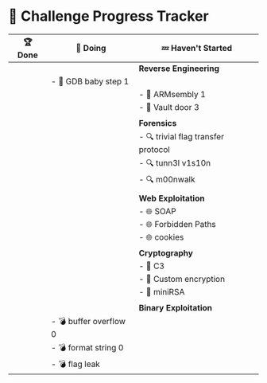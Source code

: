 
# 🚀 Challenge Progress Tracker

| 🏆 **Done**          | 🔄 **Doing**          | 💤 **Haven't Started**                  |
|----------------------|-----------------------|-----------------------------------------|
|                      |                       | **Reverse Engineering**                |
|                      |- 🧩 GDB baby step 1   |                                         |
|                      |                       | - 🧩 ARMsembly 1                        |
|                      |                       | - 🧩 Vault door 3                       |
|                      |                       |                                         |
|                      |                       | **Forensics**                          |
|                      |                       | - 🔍 trivial flag transfer protocol     |
|                      |                       | - 🔍 tunn3l v1s10n                     |
|                      |                       | - 🔍 m00nwalk                          |
|                      |                       |                                         |
|                      |                       | **Web Exploitation**                   |
|                      |                       | - 🌐 SOAP                              |
|                      |                       | - 🌐 Forbidden Paths                   |
|                      |                       | - 🌐 cookies                           |
|                      |                       |                                         |
|                      |                       | **Cryptography**                       |
|                      |                       | - 🔐 C3                                |
|                      |                       | - 🔐 Custom encryption                 |
|                      |                       | - 🔐 miniRSA                           |
|                      |                       |                                         |
|                      |                       | **Binary Exploitation**                 |
|                      |- 💣 buffer overflow 0 |                                        |
|                      |- 💣 format string 0   |                                        |
|                      |- 💣 flag leak         |                                        |

